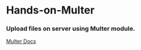 # Hands-on-Multer

### Upload files on server using Multer module.

[Multer Docs](http://expressjs.com/en/resources/middleware/multer.html)
